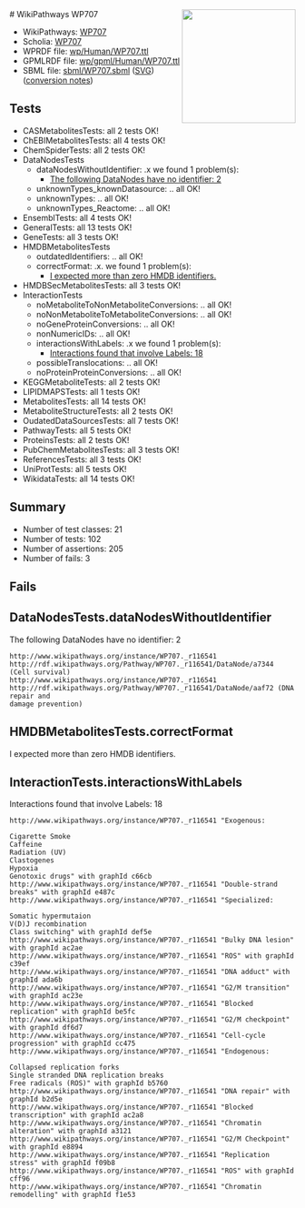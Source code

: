 <img style="float: right; width: 200px" src="../logo.png" />
# WikiPathways WP707

* WikiPathways: [WP707](https://identifiers.org/wikipathways:WP707)
* Scholia: [WP707](https://scholia.toolforge.org/wikipathways/WP707)
* WPRDF file: [wp/Human/WP707.ttl](../wp/Human/WP707.ttl)
* GPMLRDF file: [wp/gpml/Human/WP707.ttl](../wp/gpml/Human/WP707.ttl)
* SBML file: [sbml/WP707.sbml](../sbml/WP707.sbml) ([SVG](../sbml/WP707.svg)) ([conversion notes](../sbml/WP707.txt))

## Tests
* CASMetabolitesTests: all 2 tests OK!
* ChEBIMetabolitesTests: all 4 tests OK!
* ChemSpiderTests: all 2 tests OK!
* DataNodesTests
    * dataNodesWithoutIdentifier: .x we found 1 problem(s):
        * [The following DataNodes have no identifier: 2](#d2d32fa1)
    * unknownTypes_knownDatasource: .. all OK!
    * unknownTypes: .. all OK!
    * unknownTypes_Reactome: .. all OK!
* EnsemblTests: all 4 tests OK!
* GeneralTests: all 13 tests OK!
* GeneTests: all 3 tests OK!
* HMDBMetabolitesTests
    * outdatedIdentifiers: .. all OK!
    * correctFormat: .x. we found 1 problem(s):
        * [I expected more than zero HMDB identifiers.](#ad154c1e)
* HMDBSecMetabolitesTests: all 3 tests OK!
* InteractionTests
    * noMetaboliteToNonMetaboliteConversions: .. all OK!
    * noNonMetaboliteToMetaboliteConversions: .. all OK!
    * noGeneProteinConversions: .. all OK!
    * nonNumericIDs: .. all OK!
    * interactionsWithLabels: .x we found 1 problem(s):
        * [Interactions found that involve Labels: 18](#fe97a8c0)
    * possibleTranslocations: .. all OK!
    * noProteinProteinConversions: .. all OK!
* KEGGMetaboliteTests: all 2 tests OK!
* LIPIDMAPSTests: all 1 tests OK!
* MetabolitesTests: all 14 tests OK!
* MetaboliteStructureTests: all 2 tests OK!
* OudatedDataSourcesTests: all 7 tests OK!
* PathwayTests: all 5 tests OK!
* ProteinsTests: all 2 tests OK!
* PubChemMetabolitesTests: all 3 tests OK!
* ReferencesTests: all 3 tests OK!
* UniProtTests: all 5 tests OK!
* WikidataTests: all 14 tests OK!


## Summary

* Number of test classes: 21
* Number of tests: 102
* Number of assertions: 205
* Number of fails: 3

## Fails

<a name="d2d32fa1" />

## DataNodesTests.dataNodesWithoutIdentifier

The following DataNodes have no identifier: 2
```
http://www.wikipathways.org/instance/WP707._r116541 http://rdf.wikipathways.org/Pathway/WP707._r116541/DataNode/a7344 (Cell survival)
http://www.wikipathways.org/instance/WP707._r116541 http://rdf.wikipathways.org/Pathway/WP707._r116541/DataNode/aaf72 (DNA repair and
damage prevention)
```

<a name="ad154c1e" />

## HMDBMetabolitesTests.correctFormat

I expected more than zero HMDB identifiers.
<a name="fe97a8c0" />

## InteractionTests.interactionsWithLabels

Interactions found that involve Labels: 18
```
http://www.wikipathways.org/instance/WP707._r116541 "Exogenous:

Cigarette Smoke
Caffeine
Radiation (UV)
Clastogenes
Hypoxia
Genotoxic drugs" with graphId c66cb
http://www.wikipathways.org/instance/WP707._r116541 "Double-strand breaks" with graphId e487c
http://www.wikipathways.org/instance/WP707._r116541 "Specialized:

Somatic hypermutaion
V(D)J recombination
Class switching" with graphId def5e
http://www.wikipathways.org/instance/WP707._r116541 "Bulky DNA lesion" with graphId ac2ae
http://www.wikipathways.org/instance/WP707._r116541 "ROS" with graphId c39ef
http://www.wikipathways.org/instance/WP707._r116541 "DNA adduct" with graphId ada6b
http://www.wikipathways.org/instance/WP707._r116541 "G2/M transition" with graphId ac23e
http://www.wikipathways.org/instance/WP707._r116541 "Blocked replication" with graphId be5fc
http://www.wikipathways.org/instance/WP707._r116541 "G2/M checkpoint" with graphId df6d7
http://www.wikipathways.org/instance/WP707._r116541 "Cell-cycle progression" with graphId cc475
http://www.wikipathways.org/instance/WP707._r116541 "Endogenous:

Collapsed replication forks
Single stranded DNA replication breaks
Free radicals (ROS)" with graphId b5760
http://www.wikipathways.org/instance/WP707._r116541 "DNA repair" with graphId b2d5e
http://www.wikipathways.org/instance/WP707._r116541 "Blocked transcription" with graphId ac2a8
http://www.wikipathways.org/instance/WP707._r116541 "Chromatin alteration" with graphId a3121
http://www.wikipathways.org/instance/WP707._r116541 "G2/M Checkpoint" with graphId e8894
http://www.wikipathways.org/instance/WP707._r116541 "Replication stress" with graphId f09b8
http://www.wikipathways.org/instance/WP707._r116541 "ROS" with graphId cff96
http://www.wikipathways.org/instance/WP707._r116541 "Chromatin
remodelling" with graphId f1e53
```

